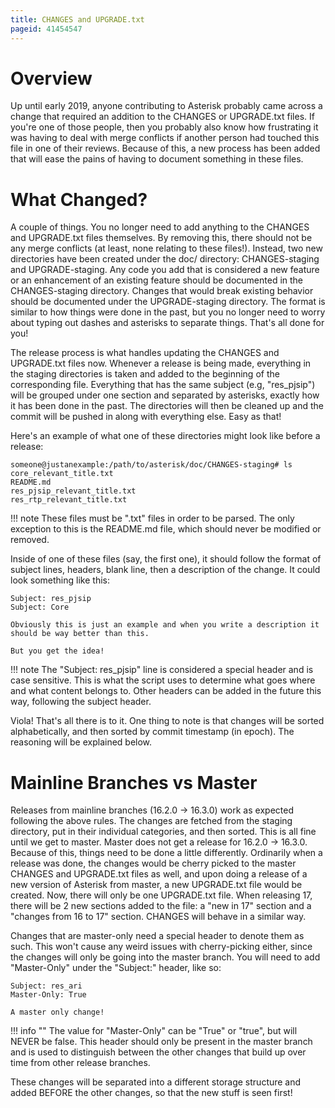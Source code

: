 ```yaml
---
title: CHANGES and UPGRADE.txt
pageid: 41454547
---
```


Overview
========

Up until early 2019, anyone contributing to Asterisk probably came across a change that required an addition to the CHANGES or UPGRADE.txt files. If you're one of those people, then you probably also know how frustrating it was having to deal with merge conflicts if another person had touched this file in one of their reviews. Because of this, a new process has been added that will ease the pains of having to document something in these files.

What Changed?
=============

A couple of things. You no longer need to add anything to the CHANGES and UPGRADE.txt files themselves. By removing this, there should not be any merge conflicts (at least, none relating to these files!). Instead, two new directories have been created under the doc/ directory: CHANGES-staging and UPGRADE-staging. Any code you add that is considered a new feature or an enhancement of an existing feature should be documented in the CHANGES-staging directory. Changes that would break existing behavior should be documented under the UPGRADE-staging directory. The format is similar to how things were done in the past, but you no longer need to worry about typing out dashes and asterisks to separate things. That's all done for you!

The release process is what handles updating the CHANGES and UPGRADE.txt files now. Whenever a release is being made, everything in the staging directories is taken and added to the beginning of the corresponding file. Everything that has the same subject (e.g, "res_pjsip") will be grouped under one section and separated by asterisks, exactly how it has been done in the past. The directories will then be cleaned up and the commit will be pushed in along with everything else. Easy as that!

Here's an example of what one of these directories might look like before a release:

```
someone@justanexample:/path/to/asterisk/doc/CHANGES-staging# ls
core_relevant_title.txt
README.md
res_pjsip_relevant_title.txt
res_rtp_relevant_title.txt

```



!!! note 
    These files must be ".txt" files in order to be parsed. The only exception to this is the README.md file, which should never be modified or removed.

      
[//]: # (end-note)



Inside of one of these files (say, the first one), it should follow the format of subject lines, headers, blank line, then a description of the change. It could look something like this:

```
Subject: res_pjsip
Subject: Core

Obviously this is just an example and when you write a description it should be way better than this.

But you get the idea!

```








!!! note 
    The "Subject: res_pjsip" line is considered a special header and is case sensitive. This is what the script uses to determine what goes where and what content belongs to. Other headers can be added in the future this way, following the subject header.

      
[//]: # (end-note)



Viola! That's all there is to it. One thing to note is that changes will be sorted alphabetically, and then sorted by commit timestamp (in epoch). The reasoning will be explained below.

Mainline Branches vs Master
===========================

Releases from mainline branches (16.2.0 -> 16.3.0) work as expected following the above rules. The changes are fetched from the staging directory, put in their individual categories, and then sorted. This is all fine until we get to master. Master does not get a release for 16.2.0 -> 16.3.0. Because of this, things need to be done a little differently. Ordinarily when a release was done, the changes would be cherry picked to the master CHANGES and UPGRADE.txt files as well, and upon doing a release of a new version of Asterisk from master, a new UPGRADE.txt file would be created. Now, there will only be one UPGRADE.txt file. When releasing 17, there will be 2 new sections added to the file: a "new in 17" section and a "changes from 16 to 17" section. CHANGES will behave in a similar way.

Changes that are master-only need a special header to denote them as such. This won't cause any weird issues with cherry-picking either, since the changes will only be going into the master branch. You will need to add "Master-Only" under the "Subject:" header, like so:

```
Subject: res_ari
Master-Only: True

A master only change!

```



!!! info ""
    The value for "Master-Only" can be "True" or "true", but will NEVER be false. This header should only be present in the master branch and is used to distinguish between the other changes that build up over time from other release branches.

      
[//]: # (end-info)



These changes will be separated into a different storage structure and added BEFORE the other changes, so that the new stuff is seen first!

